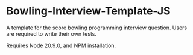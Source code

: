 # Bowling-Interview-Template-JS
A template for the score bowling programming interview question. Users are required to write their own tests.

Requires Node 20.9.0, and NPM installation.


